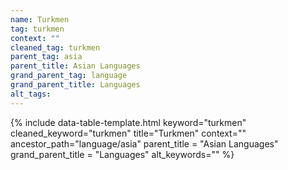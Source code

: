 ```yaml
---
name: Turkmen
tag: turkmen
context: ""
cleaned_tag: turkmen
parent_tag: asia
parent_title: Asian Languages
grand_parent_tag: language
grand_parent_title: Languages
alt_tags: 
---
```


{% include data-table-template.html 
  keyword="turkmen" 
  cleaned_keyword="turkmen" 
  title="Turkmen"
  context=""
  ancestor_path="language/asia" 
  parent_title = "Asian Languages"
  grand_parent_title = "Languages"
  alt_keywords=""
%}

